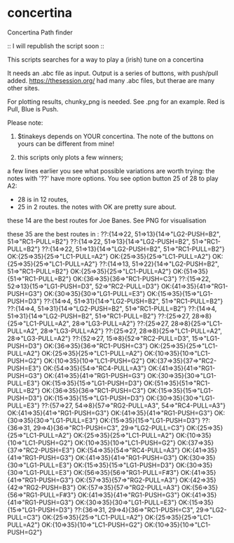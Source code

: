 # concertina
Concertina Path finder


:: I will republish the script soon ::



This scripts searches for a way to play a (irish) tune on a concertina

It needs an .abc file as input. Output is a series of buttons, with push/pull added. 
https://thesession.org/  had many .abc files, but therae are many other sites. 

For plotting results, chunky_png is needed. See .png for an example. Red is Pull, Blue is Push.


Please note:  
 1. $tinakeys  depends on YOUR concertina. The note of the buttons on yours can be different from mine!
 
 2. this scripts only plots a few winners; 
 
 a few lines earlier you see what possible variations are worth trying:
 the notes with '??' have more options. You see option button 25 of 28 to play A2:
  - 28 is in 12 routes, 
  - 25 in 2 routes.
 the notes with OK are pretty sure about. 
 
these 14 are the best routes for Joe Banes. See PNG for visualisation

these 35 are the best routes in :
??:{14=>22, 51=>13}{14=>"LG2-PUSH=B2", 51=>"RC1-PULL=B2"}
??:{14=>22, 51=>13}{14=>"LG2-PUSH=B2", 51=>"RC1-PULL=B2"}
??:{14=>22, 51=>13}{14=>"LG2-PUSH=B2", 51=>"RC1-PULL=B2"}
OK:{25=>35}{25=>"LC1-PULL=A2"}
OK:{25=>35}{25=>"LC1-PULL=A2"}
OK:{25=>35}{25=>"LC1-PULL=A2"}
??:{14=>13, 51=>22}{14=>"LG2-PUSH=B2", 51=>"RC1-PULL=B2"}
OK:{25=>35}{25=>"LC1-PULL=A2"}
OK:{51=>35}{51=>"RC1-PULL=B2"}
OK:{36=>35}{36=>"RC1-PUSH=C3"}
??:{15=>22, 52=>13}{15=>"LG1-PUSH=D3", 52=>"RC2-PULL=D3"}
OK:{41=>35}{41=>"RG1-PUSH=G3"}
OK:{30=>35}{30=>"LG1-PULL=E3"}
OK:{15=>35}{15=>"LG1-PUSH=D3"}
??:{14=>4, 51=>31}{14=>"LG2-PUSH=B2", 51=>"RC1-PULL=B2"}
??:{14=>4, 51=>31}{14=>"LG2-PUSH=B2", 51=>"RC1-PULL=B2"}
??:{14=>4, 51=>31}{14=>"LG2-PUSH=B2", 51=>"RC1-PULL=B2"}
??:{25=>27, 28=>8}{25=>"LC1-PULL=A2", 28=>"LG3-PULL=A2"}
??:{25=>27, 28=>8}{25=>"LC1-PULL=A2", 28=>"LG3-PULL=A2"}
??:{25=>27, 28=>8}{25=>"LC1-PULL=A2", 28=>"LG3-PULL=A2"}
??:{52=>27, 15=>8}{52=>"RC2-PULL=D3", 15=>"LG1-PUSH=D3"}
OK:{36=>35}{36=>"RC1-PUSH=C3"}
OK:{25=>35}{25=>"LC1-PULL=A2"}
OK:{25=>35}{25=>"LC1-PULL=A2"}
OK:{10=>35}{10=>"LC1-PUSH=G2"}
OK:{10=>35}{10=>"LC1-PUSH=G2"}
OK:{37=>35}{37=>"RC2-PUSH=E3"}
OK:{54=>35}{54=>"RC4-PULL=A3"}
OK:{41=>35}{41=>"RG1-PUSH=G3"}
OK:{41=>35}{41=>"RG1-PUSH=G3"}
OK:{30=>35}{30=>"LG1-PULL=E3"}
OK:{15=>35}{15=>"LG1-PUSH=D3"}
OK:{51=>35}{51=>"RC1-PULL=B2"}
OK:{36=>35}{36=>"RC1-PUSH=C3"}
OK:{15=>35}{15=>"LG1-PUSH=D3"}
OK:{15=>35}{15=>"LG1-PUSH=D3"}
OK:{30=>35}{30=>"LG1-PULL=E3"}
??:{57=>27, 54=>8}{57=>"RG2-PULL=A3", 54=>"RC4-PULL=A3"}
OK:{41=>35}{41=>"RG1-PUSH=G3"}
OK:{41=>35}{41=>"RG1-PUSH=G3"}
OK:{30=>35}{30=>"LG1-PULL=E3"}
OK:{15=>35}{15=>"LG1-PUSH=D3"}
??:{36=>31, 29=>4}{36=>"RC1-PUSH=C3", 29=>"LG2-PULL=C3"}
OK:{25=>35}{25=>"LC1-PULL=A2"}
OK:{25=>35}{25=>"LC1-PULL=A2"}
OK:{10=>35}{10=>"LC1-PUSH=G2"}
OK:{10=>35}{10=>"LC1-PUSH=G2"}
OK:{37=>35}{37=>"RC2-PUSH=E3"}
OK:{54=>35}{54=>"RC4-PULL=A3"}
OK:{41=>35}{41=>"RG1-PUSH=G3"}
OK:{41=>35}{41=>"RG1-PUSH=G3"}
OK:{30=>35}{30=>"LG1-PULL=E3"}
OK:{15=>35}{15=>"LG1-PUSH=D3"}
OK:{30=>35}{30=>"LG1-PULL=E3"}
OK:{56=>35}{56=>"RG1-PULL=F#3"}
OK:{41=>35}{41=>"RG1-PUSH=G3"}
OK:{57=>35}{57=>"RG2-PULL=A3"}
OK:{42=>35}{42=>"RG2-PUSH=B3"}
OK:{57=>35}{57=>"RG2-PULL=A3"}
OK:{56=>35}{56=>"RG1-PULL=F#3"}
OK:{41=>35}{41=>"RG1-PUSH=G3"}
OK:{41=>35}{41=>"RG1-PUSH=G3"}
OK:{30=>35}{30=>"LG1-PULL=E3"}
OK:{15=>35}{15=>"LG1-PUSH=D3"}
??:{36=>31, 29=>4}{36=>"RC1-PUSH=C3", 29=>"LG2-PULL=C3"}
OK:{25=>35}{25=>"LC1-PULL=A2"}
OK:{25=>35}{25=>"LC1-PULL=A2"}
OK:{10=>35}{10=>"LC1-PUSH=G2"}
OK:{10=>35}{10=>"LC1-PUSH=G2"}
